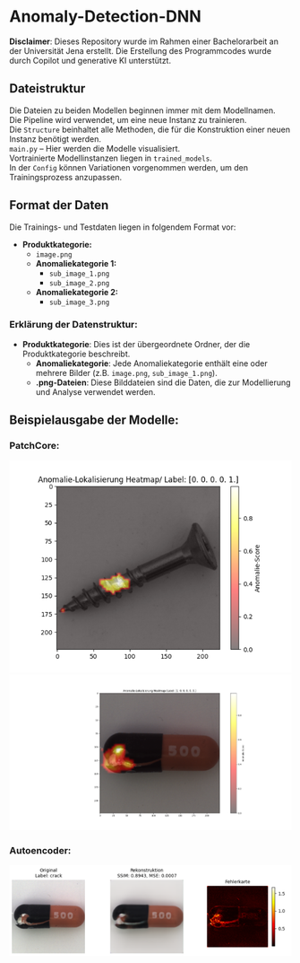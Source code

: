 # Anomaly-Detection-DNN

**Disclaimer**: Dieses Repository wurde im Rahmen einer Bachelorarbeit an der Universität Jena erstellt. Die Erstellung des Programmcodes wurde durch Copilot und generative KI unterstützt.

## Dateistruktur

Die Dateien zu beiden Modellen beginnen immer mit dem Modellnamen.  
Die Pipeline wird verwendet, um eine neue Instanz zu trainieren.  
Die `Structure` beinhaltet alle Methoden, die für die Konstruktion einer neuen Instanz benötigt werden.  
`main.py` – Hier werden die Modelle visualisiert.  
Vortrainierte Modellinstanzen liegen in `trained_models`.  
In der `Config` können Variationen vorgenommen werden, um den Trainingsprozess anzupassen.

## Format der Daten

Die Trainings- und Testdaten liegen in folgendem Format vor:

- **Produktkategorie:**
  - `image.png`
  - **Anomaliekategorie 1:**
    - `sub_image_1.png`
    - `sub_image_2.png`
  - **Anomaliekategorie 2:**
    - `sub_image_3.png`

### Erklärung der Datenstruktur:
- **Produktkategorie**: Dies ist der übergeordnete Ordner, der die Produktkategorie beschreibt.
  - **Anomaliekategorie**: Jede Anomaliekategorie enthält eine oder mehrere Bilder (z.B. `image.png`, `sub_image_1.png`).
  - **.png-Dateien**: Diese Bilddateien sind die Daten, die zur Modellierung und Analyse verwendet werden.

## Beispielausgabe der Modelle:
### PatchCore:
![Anomalieerkennung einer Schraube](/example_images/Screw2.png) 
![Anomalieerkennung einerKapsel](/example_images/capsule1.png)

### Autoencoder:
![Anomalieerkennung einer Kapsel](/example_images/Capsule_AE.png)
